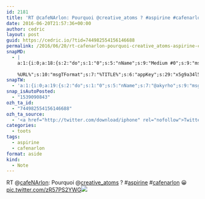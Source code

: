 ```yaml
---
id: 2181
title: 'RT @cafeNArlon: Pourquoi @creative_atoms ? #aspirine #cafenarlon :D pic.twitter.com/zR57PS2YWG'
date: 2016-06-20T21:57:36+00:00
author: cedric
layout: post
guid: https://cedric.io/?tid=744982554156146688
permalink: /2016/06/20/rt-cafenarlon-pourquoi-creative_atoms-aspirine-cafenarlon-d-pic-twitter-com-zr57ps2ywg/
snapMD:
  - |
    a:1:{i:0;a:18:{s:2:"do";s:1:"0";s:5:"nName";s:9:"Medium #0";s:9:"msgFormat";s:19:"%FULLTEXT%
    
    %URL%";s:10:"msgTFormat";s:7:"%TITLE%";s:6:"appKey";s:29:"x5g9a34l5z294i5y2q284e4g54454";s:6:"appSec";s:85:"d3h0a44e4s2b4i5u2r234m5f5b4v2l5q2a444h574347464a454x2w20374447494c484b4w2c464f5u2d4z2";s:8:"inclTags";s:1:"1";s:7:"fltrsOn";i:0;s:5:"fltrs";a:0:{}s:7:"proxyOn";i:0;s:7:"useSURL";i:0;s:1:"v";i:350;s:4:"publ";s:1:"0";s:11:"accessToken";s:65:"2353413aa5437433e5648ccf74a16119308317c52d1a24d8ed99f26add037528a";s:12:"appAppUserID";s:65:"104b21fd8da79171a6e7bf800d03b4b761204f242935e05d2d86850a6b1635f77";s:14:"appAppUserName";s:26:"Cédric Bousmanne (akyrho)";s:13:"appAppUserURL";s:26:"https://medium.com/@akyrho";s:7:"pubList";a:0:{}}}
snapTW:
  - 'a:1:{i:0;a:19:{s:2:"do";s:1:"0";s:5:"nName";s:7:"@akyrho";s:9:"msgFormat";s:26:"%TITLE%. %EXCERPT% - %URL%";s:6:"appKey";s:55:"x5g9a8325v2y475r3c4m48584n53446p423r3r5u3e356j5j3k4r2p3";s:6:"appSec";s:105:"d3h0a94o46415u594v3q5l5n5l4r4x474x4j484o473u4i5w2m4k494z2k344n306n5r3l5v2s554p4n3p3k45495c3z4v4d3m3u5w525";s:7:"fltrsOn";i:0;s:5:"fltrs";a:0:{}s:7:"proxyOn";i:0;s:7:"useSURL";i:0;s:1:"v";i:350;s:5:"twURL";s:25:"http://twitter.com/akyrho";s:11:"accessToken";s:50:"6678782-Eyg60SCeh7762DEIsYtTPD5GVeOuSN8ATMdF2Lpppe";s:14:"accessTokenSec";s:45:"PgGDCbcYLJnR5esZjY9ID72A33mUNCYnQwaQTBsojSJNa";s:5:"tw140";i:0;s:10:"riComments";s:1:"1";s:11:"riCommentsM";s:1:"1";s:12:"riCommentsAA";s:1:"1";s:8:"attchImg";s:1:"1";s:9:"wpImgSize";s:4:"full";}}'
snap_isAutoPosted:
  - "1539090843"
ozh_ta_id:
  - "744982554156146688"
ozh_ta_source:
  - '<a href="http://twitter.com/download/iphone" rel="nofollow">Twitter for iPhone</a>'
categories:
  - toots
tags:
  - aspirine
  - cafenarlon
format: aside
kind:
  - Note
---
```

RT <span class="username username_linked">@<a href="https://twitter.com/cafeNArlon" title="Café Numérique Arlon">cafeNArlon</a></span>: Pourquoi <span class="username username_linked">@<a href="https://twitter.com/creative_atoms" title="Creative Atoms">creative_atoms</a></span> ? <span class="hashtag hashtag_local">#<a href="https://cedric.io/tag/aspirine/">aspirine</a> <span class="hashtag hashtag_local">#<a href="https://cedric.io/tag/cafenarlon/">cafenarlon</a> 😀 <a href="https://twitter.com/cafeNArlon/status/744957177551413248/photo/1" title="https://twitter.com/cafeNArlon/status/744957177551413248/photo/1" class="link link_untco link_untco_image">pic.twitter.com/zR57PS2YWG</a><span class="embed_image embed_image_yes"><a href="https://twitter.com/cafeNArlon/status/744957177551413248/photo/1"><img src="https://i1.wp.com/pbs.twimg.com/media/ClaemkfUgAAGhYO.jpg?w=900&#038;ssl=1" data-recalc-dims="1" /></a></span></p>
